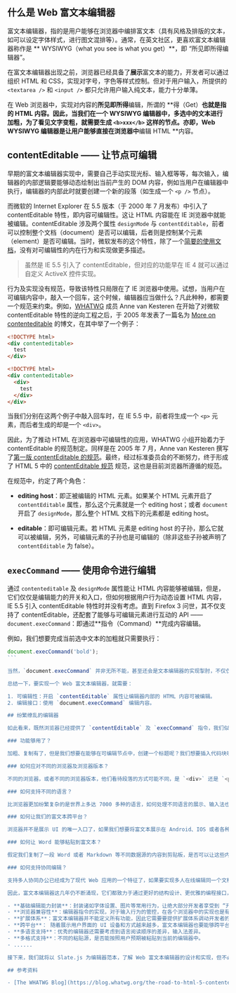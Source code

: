 ## 什么是 Web 富文本编辑器

富文本编辑器，指的是用户能够在浏览器中编排富文本（具有风格及排版的文本，如可以设定字体样式，进行图文混排等）。通常，在英文社区，更喜欢富文本编辑器称作是 ** WYSIWYG（what you see is what you get）**，即 “所见即所得编辑器”。

在富文本编辑器出现之前，浏览器已经具备了**展示**富文本的能力，开发者可以通过组织 HTML 和 CSS，实现对字号，字色等样式控制。但对于用户输入，所提供的 `<textarea />` 和 `<input />` 都只允许用户输入纯文本，能力十分单薄。

在 Web 浏览器中，实现对内容的**所见即所得**编辑，所谓的 **得（Get）**也就是指的 HTML 内容。因此，当我们在一个 WYSIWYG 编辑器中，多选中的文本进行加粗，为了看见文字变粗，就需要生成 `<b>xxx</b>` 这样的节点。亦即，Web WYSIWYG 编辑器是让用户能够直接在浏览器中**编辑 HTML **内容。

## contentEditable —— 让节点可编辑

早期的富文本编辑器实现中，需要自己手动实现光标、输入框等等，每次输入，编辑器的内部逻辑要能够动态绘制出当前产生的 DOM 内容，例如当用户在编辑器中执行，编辑器的内部此时就要创建一个新的段落（如生成一个 `<p />` 节点）。

而微软的 Internet Explorer 在 5.5 版本（于 2000 年 7 月发布）中引入了 contentEditable 特性，即内容可编辑性。这让 HTML 内容能在 IE 浏览器中就能被编辑。contentEditable 涉及两个属性 `designMode` 与 `contentEditable`，前者可以控制整个文档（document）是否可以编辑，后者则是控制某个元素（element）是否可编辑。当时，微软发布的这个特性，除了一个[简要的使用文档](<https://docs.microsoft.com/en-us/previous-versions/windows/internet-explorer/ie-developer/platform-apis/ms537837(v=vs.85)?redirectedfrom=MSDN>)，没有对可编辑性的内在行为和实现做更多描述。

> 虽然是 IE 5.5 引入了 contentEditable，但对应的功能早在 IE 4 就可以通过自定义 ActiveX 控件实现。

行为及实现没有规范，导致该特性只局限在了 IE 浏览器中使用。试想，当用户在可编辑内容中，敲入一个回车，这个时候，编辑器应当做什么？凡此种种，都需要一个规范来约束。例如，[WHATWG](https://www.wikiwand.com/en/WHATWG) 成员 Anne van Kesteren 在开始了对微软 contentEditable 特性的逆向工程之后，于 2005 年发表了一篇名为 [More on contenteditable](https://annevankesteren.nl/2005/07/more-contenteditable) 的博文，在其中举了一个例子：

```html
<!DOCTYPE html>
<div contenteditable>
  test
</div>
```

```html
<!DOCTYPE html>
<div contenteditable>
  <div>
    test
  </div>
</div>
```

当我们分别在这两个例子中敲入回车时，在 IE 5.5 中，前者将生成一个 `<p>` 元素，而后者生成的却是一个 `<div>`。

因此，为了推动 HTML 在浏览器中可编辑性的应用，WHATWG 小组开始着力于 contentEditable 的规范制定。同样是在 2005 年 7 月，Anne van Kesteren 撰写了[第一版 contentEditable 的规范](https://annevankesteren.nl/projects/whatwg/spec)。最终，经过标准委员会的不断努力，终于形成了 HTML 5 中的 [contentEditable 规范](https://html.spec.whatwg.org/multipage/interaction.html#contenteditable) 规范，这也是目前浏览器所遵循的规范。

在规范中，约定了两个角色：

- **editing host**：即正被编辑的 HTML 元素。如果某个 HTML 元素开启了 `contentEditable` 属性，那么这个元素就是一个 editing host；或者 `document` 开启了 `designMode`，那么整个 HTML 文档下的元素都是 editing host。

- **editable**：即可编辑元素。若 HTML 元素是 editing host 的子孙，那么它就可以被编辑，另外，可编辑元素的子孙也是可编辑的（除非这些子孙被声明了 `contentEditable` 为 false）。

## `execCommand` —— 使用命令进行编辑

通过 `contenteditable` 及 `designMode` 属性能让 HTML 内容能够被编辑，但是，它们仅仅是编辑能力的开关和入口，但如何根据用户行为动态设置 HTML 内容，IE 5.5 引入 contentEditable 特性时并没有考虑。直到 Firefox 3 问世，其不仅支持了 contentEditable，还配套了能够与可编辑元素进行互动的 API —— `document.execCommand`：即通过**指令（Command）**完成内容编辑。

例如，我们想要完成当前选中文本的加粗就只需要执行：

````js
document.execCommand('bold');
```

当然，`document.execCommand` 并非无所不能，甚至还会是文本编辑器的实现掣肘，不仅仅是支持的指令优先，就连同一个指令，各浏览器的实现都有可能不同。因此，很多编辑功能仍然需要开发者进行事件劫持等操作才能实现。

总结一下，要实现一个 Web 富文本编辑器，就需要：

1. 可编辑性：开启 `contentEditable` 属性让编辑器内部的 HTML 内容可被编辑。
2. 编辑接口：使用 `document.execCommand` 编辑内容。

## 纷繁缭乱的编辑器

如此看来，既然浏览器已经提供了 `contentEditable` 及 `execCommand` 指令，我们似乎不需要再造 Web 富文本编辑器了，但社区中还存在各式各样基于二者实现的富文本编辑器，如 Draft.js、Slate.js、以及资历更老的 TicyMCE 和 CKEditor 等等，这是为什么呢？我们不妨思考下面几个问题？

### 功能够用了？

加粗、复制有了，但是我们想要在能够在可编辑节点中，创建一个标题呢？我们想要插入代码块呢？这些已经超过了浏览器原生的提供的 contenteditable 能力，因此，我们需要编辑器，是寄希望于编辑器本身具备了该功能，或者编辑器具备了可编程能力，让我们基于其内核，扩展编辑能力。

### 如何应对不同的浏览器及浏览器版本？

不同的浏览器，或者不同的浏览器版本，他们看待段落的方式可能不同，是 `<div>` 还是 `<p>`，加粗应当是 `<br>` 还是。亦或，我们在高版本浏览器上创建的内容，如何让它也能正确渲染到低版本浏览器。二逼更加纷繁缭乱的语言，以及对应的展示方式和输入处理

### 如何支持不同的语言？

比浏览器更加纷繁复杂的是世界上多达 7000 多种的语言，如何处理不同语言的展示、输入法也是富文本编辑器所面临的一大问题。

### 如何让我们的富文本跨平台？

浏览器并不是展示 UI 的唯一入口了，如果我们想要将富文本展示在 Android、IOS 或者各种小程序容器内，使用 HTML 描述富文本内容就成为了一种局限。

### 如何让 Word 能够粘贴到富文本？

假定我们复制了一段 Word 或者 Markdown 等不同数据源的内容到剪贴板，是否可以让这些内容粘贴到我们的富文本时，其格式还尽可能保留呢？

### 如何支持协同编辑？

支持多人协同办公已经成为了现代 Web 应用的一个特征了，如果要实现多人在线编辑同一个文档，那么就绕不开去对编辑者行为做记录（operation），记录之间的差异做比较（diff），以及处理记录合并时的冲突（conflicts），那么 HTML 也不是这个过程的最好描述方式。

因此，富文本编辑器这几年仍不断涌现，它们都致力于通过更好的结构设计、更优雅的编程接口，以及对浏览器和多语言更深刻的认识，来解决或者提供：

- **基础编辑能力封装**：封装诸如字体设置、图片等常用行为，让绝大部分开发者享受到 “开箱即用”。
- **浏览器兼容性**：编辑器指令的实现，对于输入行为的管控，在各个浏览器中的实现也是有差异的，兼容性优异的富文本编辑器能让开发者远离泥沼，专注于编写功能。
- **扩展体系**：富文本编辑器并不能定义所有功能，因此它需要要提供扩展体系调动开发者的智慧，让开发者能方便地定义自己需要的功能。
- **跨平台**： 随着展示用户界面的 UI 设备和方式越来越多，富文本编辑器也要能够跨平台，或者提供了让开发者实现跨平台的手段。
- **多语言支持**：优秀的编辑器还需要考虑到语言阅读顺序的差异，输入法差异。
- **多格式支持**：不同的粘贴源，是否能按照用户预期被粘贴到当前的编辑器中。
- ......

接下来，我们就将以 Slate.js 为编辑器范本，了解 Web 富文本编辑器的设计和实现，但不必沉溺于某些细节和边界处理，我们应当从 Slate.js 的设计中了解富文本编辑器的构成与考量，从其实现中深化对富文本编辑器开发需要留意的方方面面。

## 参考资料

- [The WHATWG Blog](https://blog.whatwg.org/the-road-to-html-5-contenteditable)